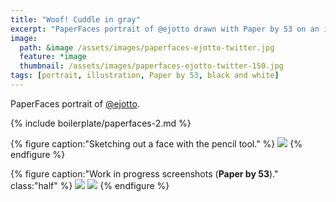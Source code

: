 ```yaml
---
title: "Woof! Cuddle in gray"
excerpt: "PaperFaces portrait of @ejotto drawn with Paper by 53 on an iPad."
image: 
  path: &image /assets/images/paperfaces-ejotto-twitter.jpg 
  feature: *image
  thumbnail: /assets/images/paperfaces-ejotto-twitter-150.jpg
tags: [portrait, illustration, Paper by 53, black and white]
---
```


PaperFaces portrait of [@ejotto](http://twitter.com/ejotto).

{% include boilerplate/paperfaces-2.md %}

{% figure caption:"Sketching out a face with the pencil tool." %}
[![](/assets/images/paperfaces-ejotto-process-1-750.jpg)](/assets/images/paperfaces-ejotto-process-1-lg.jpg)
{% endfigure %}

{% figure caption:"Work in progress screenshots (**Paper by 53**)." class:"half" %}
[![](/assets/images/paperfaces-ejotto-process-2-600.jpg)](/assets/images/paperfaces-ejotto-process-2-lg.jpg)
[![](/assets/images/paperfaces-ejotto-process-3-600.jpg)](/assets/images/paperfaces-ejotto-process-3-lg.jpg)
{% endfigure %}
